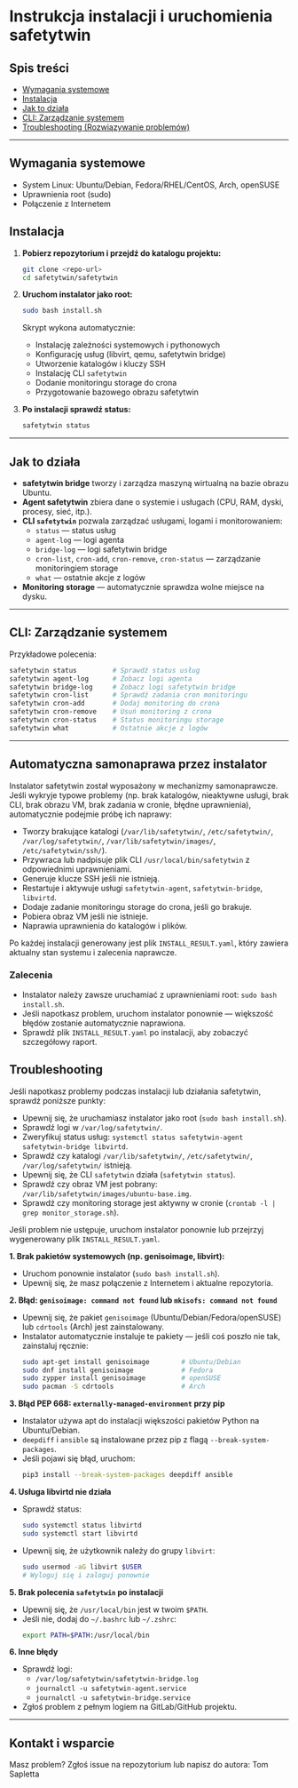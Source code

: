 # Instrukcja instalacji i uruchomienia safetytwin

## Spis treści
- [Wymagania systemowe](#wymagania-systemowe)
- [Instalacja](#instalacja)
- [Jak to działa](#jak-to-dziala)
- [CLI: Zarządzanie systemem](#cli-zarzadzanie-systemem)
- [Troubleshooting (Rozwiązywanie problemów)](#troubleshooting)

---

## Wymagania systemowe
- System Linux: Ubuntu/Debian, Fedora/RHEL/CentOS, Arch, openSUSE
- Uprawnienia root (sudo)
- Połączenie z Internetem

## Instalacja
1. **Pobierz repozytorium i przejdź do katalogu projektu:**
   ```bash
   git clone <repo-url>
   cd safetytwin/safetytwin
   ```
2. **Uruchom instalator jako root:**
   ```bash
   sudo bash install.sh
   ```
   Skrypt wykona automatycznie:
   - Instalację zależności systemowych i pythonowych
   - Konfigurację usług (libvirt, qemu, safetytwin bridge)
   - Utworzenie katalogów i kluczy SSH
   - Instalację CLI `safetytwin`
   - Dodanie monitoringu storage do crona
   - Przygotowanie bazowego obrazu safetytwin

3. **Po instalacji sprawdź status:**
   ```bash
   safetytwin status
   ```

---

## Jak to działa
- **safetytwin bridge** tworzy i zarządza maszyną wirtualną na bazie obrazu Ubuntu.
- **Agent safetytwin** zbiera dane o systemie i usługach (CPU, RAM, dyski, procesy, sieć, itp.).
- **CLI `safetytwin`** pozwala zarządzać usługami, logami i monitorowaniem:
  - `status` — status usług
  - `agent-log` — logi agenta
  - `bridge-log` — logi safetytwin bridge
  - `cron-list`, `cron-add`, `cron-remove`, `cron-status` — zarządzanie monitoringiem storage
  - `what` — ostatnie akcje z logów
- **Monitoring storage** — automatycznie sprawdza wolne miejsce na dysku.

---

## CLI: Zarządzanie systemem
Przykładowe polecenia:
```bash
safetytwin status         # Sprawdź status usług
safetytwin agent-log      # Zobacz logi agenta
safetytwin bridge-log     # Zobacz logi safetytwin bridge
safetytwin cron-list      # Sprawdź zadania cron monitoringu
safetytwin cron-add       # Dodaj monitoring do crona
safetytwin cron-remove    # Usuń monitoring z crona
safetytwin cron-status    # Status monitoringu storage
safetytwin what           # Ostatnie akcje z logów
```

---

## Automatyczna samonaprawa przez instalator

Instalator safetytwin został wyposażony w mechanizmy samonaprawcze. Jeśli wykryje typowe problemy (np. brak katalogów, nieaktywne usługi, brak CLI, brak obrazu VM, brak zadania w cronie, błędne uprawnienia), automatycznie podejmie próbę ich naprawy:

- Tworzy brakujące katalogi (`/var/lib/safetytwin/`, `/etc/safetytwin/`, `/var/log/safetytwin/`, `/var/lib/safetytwin/images/`, `/etc/safetytwin/ssh/`).
- Przywraca lub nadpisuje plik CLI `/usr/local/bin/safetytwin` z odpowiednimi uprawnieniami.
- Generuje klucze SSH jeśli nie istnieją.
- Restartuje i aktywuje usługi `safetytwin-agent`, `safetytwin-bridge`, `libvirtd`.
- Dodaje zadanie monitoringu storage do crona, jeśli go brakuje.
- Pobiera obraz VM jeśli nie istnieje.
- Naprawia uprawnienia do katalogów i plików.

Po każdej instalacji generowany jest plik `INSTALL_RESULT.yaml`, który zawiera aktualny stan systemu i zalecenia naprawcze.

### Zalecenia
- Instalator należy zawsze uruchamiać z uprawnieniami root: `sudo bash install.sh`.
- Jeśli napotkasz problem, uruchom instalator ponownie — większość błędów zostanie automatycznie naprawiona.
- Sprawdź plik `INSTALL_RESULT.yaml` po instalacji, aby zobaczyć szczegółowy raport.

## Troubleshooting

Jeśli napotkasz problemy podczas instalacji lub działania safetytwin, sprawdź poniższe punkty:

- Upewnij się, że uruchamiasz instalator jako root (`sudo bash install.sh`).
- Sprawdź logi w `/var/log/safetytwin/`.
- Zweryfikuj status usług: `systemctl status safetytwin-agent safetytwin-bridge libvirtd`.
- Sprawdź czy katalogi `/var/lib/safetytwin/`, `/etc/safetytwin/`, `/var/log/safetytwin/` istnieją.
- Upewnij się, że CLI `safetytwin` działa (`safetytwin status`).
- Sprawdź czy obraz VM jest pobrany: `/var/lib/safetytwin/images/ubuntu-base.img`.
- Sprawdź czy monitoring storage jest aktywny w cronie (`crontab -l | grep monitor_storage.sh`).

Jeśli problem nie ustępuje, uruchom instalator ponownie lub przejrzyj wygenerowany plik `INSTALL_RESULT.yaml`.

**1. Brak pakietów systemowych (np. genisoimage, libvirt):**
- Uruchom ponownie instalator (`sudo bash install.sh`).
- Upewnij się, że masz połączenie z Internetem i aktualne repozytoria.

**2. Błąd: `genisoimage: command not found` lub `mkisofs: command not found`**
- Upewnij się, że pakiet `genisoimage` (Ubuntu/Debian/Fedora/openSUSE) lub `cdrtools` (Arch) jest zainstalowany.
- Instalator automatycznie instaluje te pakiety — jeśli coś poszło nie tak, zainstaluj ręcznie:
  ```bash
  sudo apt-get install genisoimage        # Ubuntu/Debian
  sudo dnf install genisoimage            # Fedora
  sudo zypper install genisoimage         # openSUSE
  sudo pacman -S cdrtools                 # Arch
  ```

**3. Błąd PEP 668: `externally-managed-environment` przy pip**
- Instalator używa apt do instalacji większości pakietów Python na Ubuntu/Debian.
- `deepdiff` i `ansible` są instalowane przez pip z flagą `--break-system-packages`.
- Jeśli pojawi się błąd, uruchom:
  ```bash
  pip3 install --break-system-packages deepdiff ansible
  ```

**4. Usługa libvirtd nie działa**
- Sprawdź status:
  ```bash
  sudo systemctl status libvirtd
  sudo systemctl start libvirtd
  ```
- Upewnij się, że użytkownik należy do grupy `libvirt`:
  ```bash
  sudo usermod -aG libvirt $USER
  # Wyloguj się i zaloguj ponownie
  ```

**5. Brak polecenia `safetytwin` po instalacji**
- Upewnij się, że `/usr/local/bin` jest w twoim `$PATH`.
- Jeśli nie, dodaj do `~/.bashrc` lub `~/.zshrc`:
  ```bash
  export PATH=$PATH:/usr/local/bin
  ```

**6. Inne błędy**
- Sprawdź logi:
  - `/var/log/safetytwin/safetytwin-bridge.log`
  - `journalctl -u safetytwin-agent.service`
  - `journalctl -u safetytwin-bridge.service`
- Zgłoś problem z pełnym logiem na GitLab/GitHub projektu.

---

## Kontakt i wsparcie
Masz problem? Zgłoś issue na repozytorium lub napisz do autora: Tom Sapletta
